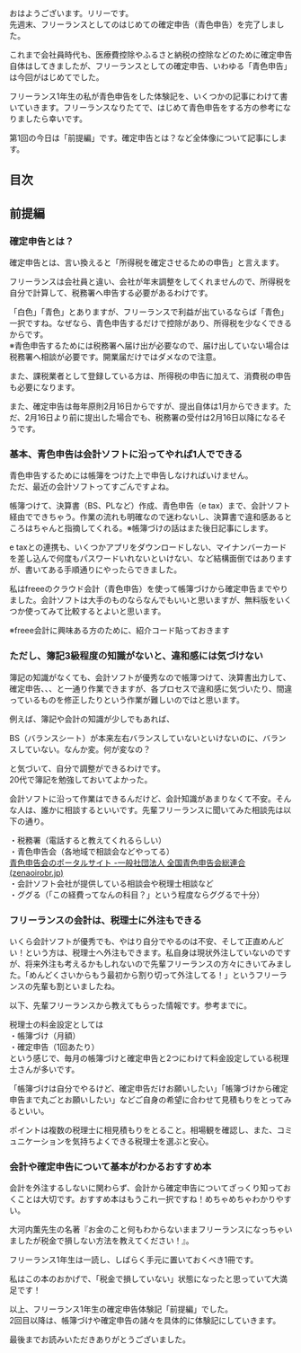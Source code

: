 おはようございます。リリーです。  
先週末、フリーランスとしてのはじめての確定申告（青色申告）を完了しました。

これまで会社員時代も、医療費控除やふるさと納税の控除などのために確定申告自体はしてきましたが、フリーランスとしての確定申告、いわゆる「青色申告」は今回がはじめてでした。

フリーランス1年生の私が青色申告をした体験記を、いくつかの記事にわけて書いていきます。フリーランスなりたてで、はじめて青色申告をする方の参考になりましたら幸いです。

第1回の今日は「前提編」です。確定申告とは？など全体像について記事にします。  

## 目次

## 前提編

### 確定申告とは？

確定申告とは、言い換えると「所得税を確定させるための申告」と言えます。

フリーランスは会社員と違い、会社が年末調整をしてくれませんので、所得税を自分で計算して、税務署へ申告する必要があるわけです。

「白色」「青色」とありますが、フリーランスで利益が出ているならば「青色」一択ですね。なぜなら、青色申告するだけで控除があり、所得税を少なくできるからです。  
※青色申告するためには税務署へ届け出が必要なので、届け出していない場合は税務署へ相談が必要です。開業届だけではダメなので注意。

また、課税業者として登録している方は、所得税の申告に加えて、消費税の申告も必要になります。

また、確定申告は毎年原則2月16日からですが、提出自体は1月からできます。ただ、2月16日より前に提出した場合でも、税務署の受付は2月16日以降になるそうです。

### 基本、青色申告は会計ソフトに沿ってやれば1人でできる

青色申告するためには帳簿をつけた上で申告しなければいけません。  
ただ、最近の会計ソフトってすごんですよね。

帳簿つけて、決算書（BS、PLなど）作成、青色申告（e tax）まで、会計ソフト経由でできちゃう。作業の流れも明確なので迷わないし、決算書で違和感あるところはちゃんと指摘してくれる。※帳簿づけの話はまた後日記事にします。

e taxとの連携も、いくつかアプリをダウンロードしない、マイナンバーカードを差し込んで何度もパスワードいれないといけない、など結構面倒ではありますが、書いてある手順通りにやったらできました。

私はfreeeのクラウド会計（青色申告）を使って帳簿づけから確定申告までやりました。会計ソフトは大手のものならなんでもいいと思いますが、無料版をいくつか使ってみて比較するとよいと思います。

※freee会計に興味ある方のために、紹介コード貼っておきます

### ただし、簿記3級程度の知識がないと、違和感には気づけない

簿記の知識がなくても、会計ソフトが優秀なので帳簿つけて、決算書出力して、確定申告、、、と一通り作業できますが、各プロセスで違和感に気づいたり、間違っているものを修正したりという作業が難しいのではと思います。

例えば、簿記や会計の知識が少しでもあれば、

BS（バランスシート）が本来左右バランスしていないといけないのに、バランスしていない。なんか変。何が変なの？

と気づいて、自分で調整ができるわけです。  
20代で簿記を勉強しておいてよかった。

会計ソフトに沿って作業はできるんだけど、会計知識があまりなくて不安。そんな人は、誰かに相談するといいです。先輩フリーランスに聞いてみた相談先は以下の通り。  

・税務署（電話すると教えてくれるらしい）  
・青色申告会（各地域で相談会などやってる）  
[青色申告会のポータルサイト -一般社団法人 全国青色申告会総連合 (zenaoirobr.jp)](https://www.zenaoirobr.jp/)  
・会計ソフト会社が提供している相談会や税理士相談など  
・ググる（「この経費ってなんの科目？」という程度ならググるで十分）  

### フリーランスの会計は、税理士に外注もできる

いくら会計ソフトが優秀でも、やはり自分でやるのは不安、そして正直めんどい！という方は、税理士へ外注もできます。私自身は現状外注していないのですが、将来外注も考えるかもしれないので先輩フリーランスの方々にきいてみました。「めんどくさいからもう最初から割り切って外注してる！」というフリーランスの先輩も割といましたね。

以下、先輩フリーランスから教えてもらった情報です。参考までに。

税理士の料金設定としては  
・帳簿づけ（月額）  
・確定申告（1回あたり）  
という感じで、毎月の帳簿づけと確定申告と2つにわけて料金設定している税理士さんが多いです。

「帳簿づけは自分でやるけど、確定申告だけお願いしたい」「帳簿づけから確定申告まで丸ごとお願いしたい」などご自身の希望に合わせて見積もりをとってみるといい。

ポイントは複数の税理士に相見積もりをとること。相場観を確認し、また、コミュニケーションを気持ちよくできる税理士を選ぶと安心。

### 会計や確定申告について基本がわかるおすすめ本

会計を外注するしないに関わらず、会計から確定申告についてざっくり知っておくことは大切です。おすすめ本はもうこれ一択ですね！めちゃめちゃわかりやすい。

大河内薫先生の名著『お金のこと何もわからないままフリーランスになっちゃいましたが税金で損しない方法を教えてください！』。

フリーランス1年生は一読し、しばらく手元に置いておくべき1冊です。

私はこの本のおかげで、「税金で損していない」状態になったと思っていて大満足です！  

  
以上、フリーランス1年生の確定申告体験記「前提編」でした。  
2回目以降は、帳簿づけや確定申告の諸々を具体的に体験記にしていきます。

最後までお読みいただきありがとうございました。